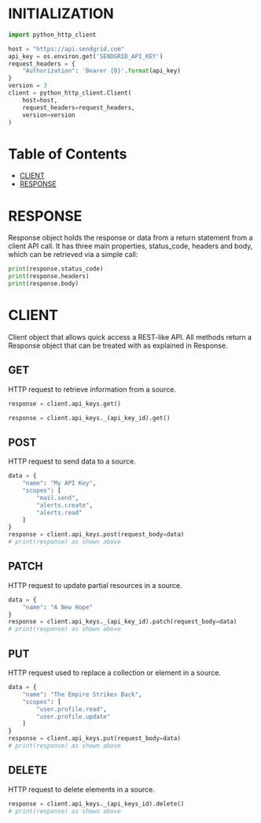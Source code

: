 # INITIALIZATION

```python
import python_http_client

host = "https://api.sendgrid.com"
api_key = os.environ.get('SENDGRID_API_KEY')
request_headers = {
    "Authorization": 'Bearer {0}'.format(api_key)
}
version = 3
client = python_http_client.Client(
    host=host,
    request_headers=request_headers,
    version=version
)
```

# Table of Contents

* [CLIENT](#client)
* [RESPONSE](#response)

<a name="response"></a>
# RESPONSE

Response object holds the response or data from a return statement from a client API call. It has three main properties, status_code, headers and body, which can be retrieved via a simple call:

```python
print(response.status_code)
print(response.headers)
print(response.body)
```

<a name="client"></a>
# CLIENT
Client object that allows quick access a REST-like API. All methods return a Response object that can be treated with as explained in Response.

## GET
HTTP request to retrieve information from a source.

```python
response = client.api_keys.get()
```

```python
response = client.api_keys._(api_key_id).get()
```

## POST
HTTP request to send data to a source.

```python
data = {
    "name": "My API Key",
    "scopes": [
        "mail.send",
        "alerts.create",
        "alerts.read"
    ]
}
response = client.api_keys.post(request_body=data)
# print(response) as shown above
```

## PATCH
HTTP request to update partial resources in a source.

```python
data = {
    "name": "A New Hope"
}
response = client.api_keys._(api_key_id).patch(request_body=data)
# print(response) as shown above
```

## PUT
HTTP request used to replace a collection or element in a source.

```python
data = {
	"name": "The Empire Strikes Back",
	"scopes": [
		"user.profile.read",
		"user.profile.update"
	]
}
response = client.api_keys.put(request_body=data)
# print(response) as shown above
```

## DELETE
HTTP request to delete elements in a source.

```python
response = client.api_keys._(api_keys_id).delete()
# print(response) as shown above
```